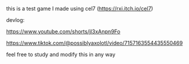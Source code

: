 this is a test game I made using cel7 (https://rxi.itch.io/cel7)

devlog:

https://www.youtube.com/shorts/jI3xAnpn9Fo

https://www.tiktok.com/@possiblyaxolotl/video/7157163554435550469

feel free to study and modify this in any way
